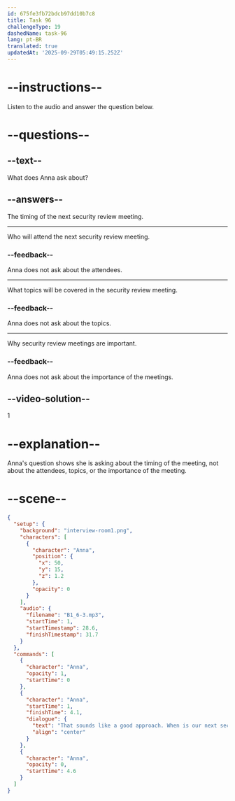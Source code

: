 ```yaml
---
id: 675fe3fb72bdcb97dd10b7c8
title: Task 96
challengeType: 19
dashedName: task-96
lang: pt-BR
translated: true
updatedAt: '2025-09-29T05:49:15.252Z'
---
```


<!-- (Audio) Anna: That sounds like a good approach. When is our next security review meeting? -->

# --instructions--

Listen to the audio and answer the question below.

# --questions--

## --text--

What does Anna ask about?

## --answers--

The timing of the next security review meeting.

---

Who will attend the next security review meeting.

### --feedback--

Anna does not ask about the attendees.

---

What topics will be covered in the security review meeting.

### --feedback--

Anna does not ask about the topics.

---

Why security review meetings are important.

### --feedback--

Anna does not ask about the importance of the meetings.

## --video-solution--

1

# --explanation--

Anna's question shows she is asking about the timing of the meeting, not about the attendees, topics, or the importance of the meeting.

# --scene--

```json
{
  "setup": {
    "background": "interview-room1.png",
    "characters": [
      {
        "character": "Anna",
        "position": {
          "x": 50,
          "y": 15,
          "z": 1.2
        },
        "opacity": 0
      }
    ],
    "audio": {
      "filename": "B1_6-3.mp3",
      "startTime": 1,
      "startTimestamp": 28.6,
      "finishTimestamp": 31.7
    }
  },
  "commands": [
    {
      "character": "Anna",
      "opacity": 1,
      "startTime": 0
    },
    {
      "character": "Anna",
      "startTime": 1,
      "finishTime": 4.1,
      "dialogue": {
        "text": "That sounds like a good approach. When is our next security review meeting?",
        "align": "center"
      }
    },
    {
      "character": "Anna",
      "opacity": 0,
      "startTime": 4.6
    }
  ]
}
```

